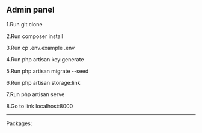 <h2>Admin panel</h2>

1.Run git clone <my-cool-project>
    
2.Run composer install
    
3.Run cp .env.example .env
    
4.Run php artisan key:generate
    
5.Run php artisan migrate --seed

6.Run php artisan storage:link
    
7.Run php artisan serve
    
8.Go to link localhost:8000

<hr>

Packages:<br>
